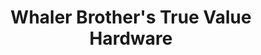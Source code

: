 ---
title: "Whaler Brother's True Value Hardware"
url: /chicago/whaler-brothers-true-value-hardware/
shop: hardware
---